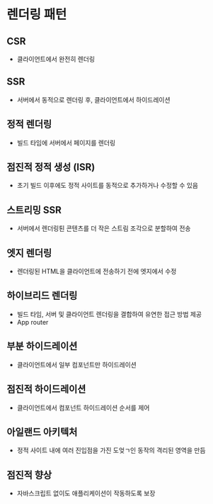 # 렌더링 패턴

## CSR

- 클라이언트에서 완전히 렌더링

## SSR

- 서버에서 동적으로 렌더링 후, 클라이언트에서 하이드레이션

## 정적 렌더링

- 빌드 타임에 서버에서 페이지를 렌더링

## 점진적 정적 생성 (ISR)

- 초기 빌드 이후에도 정적 사이트를 동적으로 추가하거나 수정할 수 있음


## 스트리밍 SSR

- 서버에서 렌더링퇸 콘텐츠를 더 작은 스트림 조각으로 분할하여 전송

## 엣지 렌더링

- 렌더링된 HTML을 클라이언트에 전송하기 전에 엣지에서 수정

## 하이브리드 렌더링

- 빌드 타임, 서버 및 클라이언트 렌더링을 결합하여 유연한 접근 방법 제공
- App router

## 부분 하이드레이션

- 클라이언트에서 일부 컴포넌트만 하이드레이션

## 점진적 하이드레이션

- 클라이언트에서 컴포넌트 하이드레이션 순서를 제어

## 아일랜드 아키텍처

- 정적 사이트 내에 여러 진입점을 가진 도엊ㄱ인 동작의 격리된 영역을 만듬

## 점진적 향상

- 자바스크립트 없이도 애플리케이션이 작동하도록 보장
